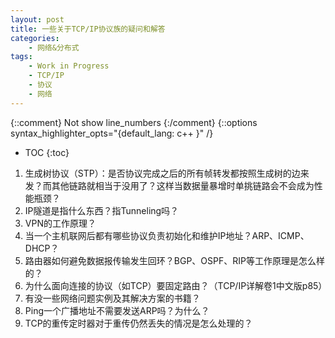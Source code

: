 ```yaml
---
layout: post
title: 一些关于TCP/IP协议族的疑问和解答
categories:
    - 网络&分布式
tags:
    - Work in Progress
    - TCP/IP
    - 协议
    - 网络
---
```


{::comment} Not show line_numbers {:/comment}
{::options syntax_highlighter_opts="{default_lang: c++ \}" /}

* TOC
{:toc}

1. 生成树协议（STP）：是否协议完成之后的所有帧转发都按照生成树的边来发？而其他链路就相当于没用了？这样当数据量暴增时单挑链路会不会成为性能瓶颈？
2. IP隧道是指什么东西？指Tunneling吗？
3. VPN的工作原理？
4. 当一个主机联网后都有哪些协议负责初始化和维护IP地址？ARP、ICMP、DHCP？
5. 路由器如何避免数据报传输发生回环？BGP、OSPF、RIP等工作原理是怎么样的？
6. 为什么面向连接的协议（如TCP）要固定路由？（TCP/IP详解卷1中文版p85）
7. 有没一些网络问题实例及其解决方案的书籍？
8. Ping一个广播地址不需要发送ARP吗？为什么？
9. TCP的重传定时器对于重传仍然丢失的情况是怎么处理的？
